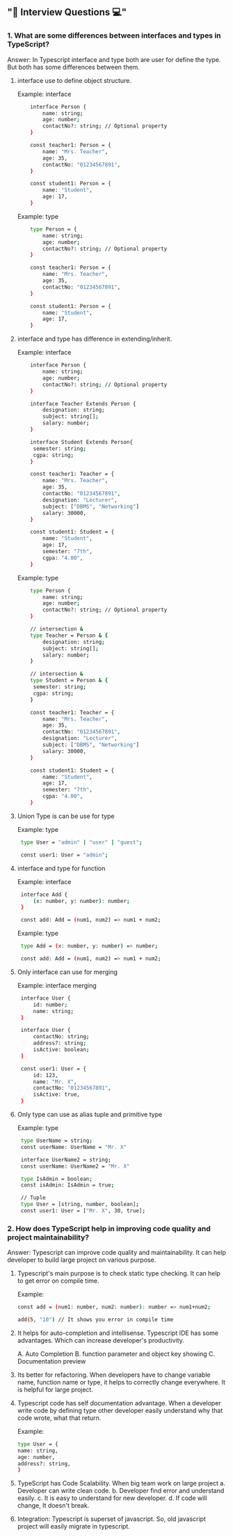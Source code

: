 ## "🎯 Interview Questions 💻"

### 1. What are some differences between interfaces and types in TypeScript?

Answer: In Typescript interface and type both are user for define the type. But both has some differences between them.

1. interface use to define object structure.

   Example: interface

   ```bash
       interface Person {
           name: string;
           age: number;
           contactNo?: string; // Optional property
       }

       const teacher1: Person = {
           name: "Mrs. Teacher",
           age: 35,
           contactNo: "01234567891",
       }

       const student1: Person = {
           name: "Student",
           age: 17,
       }
   ```

   Example: type

   ```bash
       type Person = {
           name: string;
           age: number;
           contactNo?: string; // Optional property
       }

       const teacher1: Person = {
           name: "Mrs. Teacher",
           age: 35,
           contactNo: "01234567891",
       }

       const student1: Person = {
           name: "Student",
           age: 17,
       }
   ```

2. interface and type has difference in extending/inherit.

   Example: interface

   ```bash
       interface Person {
           name: string;
           age: number;
           contactNo?: string; // Optional property
       }

       interface Teacher Extends Person {
           designation: string;
           subject: string[];
           salary: number;
       }

       interface Student Extends Person{
        semester: string;
        cgpa: string;
       }

       const teacher1: Teacher = {
           name: "Mrs. Teacher",
           age: 35,
           contactNo: "01234567891",
           designation: "Lecturer",
           subject: ["DBMS", "Networking"]
           salary: 30000,
       }

       const student1: Student = {
           name: "Student",
           age: 17,
           semester: "7th",
           cgpa: "4.00",
       }
   ```

   Example: type

   ```bash
       type Person {
           name: string;
           age: number;
           contactNo?: string; // Optional property
       }

       // intersection &
       type Teacher = Person & {
           designation: string;
           subject: string[];
           salary: number;
       }

       // intersection &
       type Student = Person & {
        semester: string;
        cgpa: string;
       }

       const teacher1: Teacher = {
           name: "Mrs. Teacher",
           age: 35,
           contactNo: "01234567891",
           designation: "Lecturer",
           subject: ["DBMS", "Networking"]
           salary: 30000,
       }

       const student1: Student = {
           name: "Student",
           age: 17,
           semester: "7th",
           cgpa: "4.00",
       }
   ```

3. Union Type is can be use for type

   Example: type

   ```bash
    type User = "admin" | "user" | "guest";

    const user1: User = "admin";

   ```

4. interface and type for function

   Example: interface

   ```bash
    interface Add {
        (x: number, y: number): number;
    }

    const add: Add = (num1, num2) => num1 + num2;
   ```

   Example: type

   ```bash
    type Add = (x: number, y: number) => number;

    const add: Add = (num1, num2) => num1 + num2;
   ```

5. Only interface can use for merging

   Example: interface merging

   ```bash
    interface User {
        id: number;
        name: string;
    }

    interface User {
        contactNo: string;
        address?: string;
        isActive: boolean;
    }

    const user1: User = {
        id: 123,
        name: "Mr. X",
        contactNo: "01234567891",
        isActive: true,
    }
   ```

6. Only type can use as alias tuple and primitive type

   Example: type

   ```bash
    type UserName = string;
    const userName: UserName = "Mr. X"

    interface UserName2 = string;
    const userName: UserName2 = "Mr. X"

    type IsAdmin = boolean;
    const isAdmin: IsAdmin = true;

    // Tuple
    type User = [string, number, boolean];
    const user1: User = ["Mr. X", 30, true];
   ```

### 2. How does TypeScript help in improving code quality and project maintainability?

Answer: Typescript can improve code quality and maintainability. It can help developer to build large project on various purpose.

1. Typescript's main purpose is to check static type checking. It can help to get error on compile time.

    Example:

    ```bash
    const add = (num1: number, num2: number): number => num1+num2;

    add(5, "10") // It shows you error in compile time
    ```

2. It helps for auto-completion and intellisense. Typescript IDE has some advantages. Which can increase developer's productivity.
     
    A. Auto Completion
    B. function parameter and object key showing
    C. Documentation preview


3. Its better for refactoring. When developers have to change variable name, function name or type, it helps to correctly change everywhere. It is helpful for large project.

4. Typescript code has self documentation advantage. When a developer write code by defining type other developer easily understand why that code wrote, what that return.

    Example:

    ```bash
    type User = {
    name: string,
    age: number,
    address?: string,
    }
    ```

5. TypeScript has Code Scalability. When big team work on large project
    a. Developer can write clean code.
    b. Developer find error and understand easily.
    c. It is easy to understand for new developer.
    d. If code will change, It doesn't break.
    
6. Integration: Typescript is superset of javascript. So, old javascript project will easily migrate in typescript.